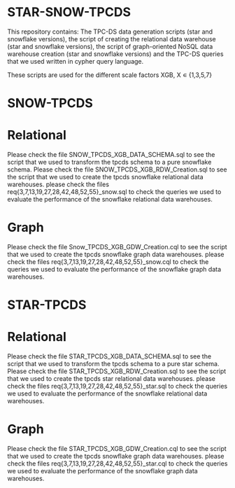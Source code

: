 # STAR-SNOW-TPCDS
This repository contains:  The TPC-DS data generation scripts (star and snowflake versions), the script of creating the relational data warehouse (star and snowflake versions), the  script of graph-oriented NoSQL data warehouse creation (star and snowflake versions) and the TPC-DS queries that we used written in cypher query language.

These scripts are used for the different scale factors XGB, X ∊ {1,3,5,7}

# SNOW-TPCDS

# Relational
Please check the file SNOW_TPCDS_XGB_DATA_SCHEMA.sql to see the script that we used to transform the tpcds schema to a pure snowflake schema. 
Please check the file SNOW_TPCDS_XGB_RDW_Creation.sql to see the script that we used to create the tpcds snowflake relational data warehouses. 
please check the files req{3,7,13,19,27,28,42,48,52,55}_snow.sql to check the queries we used to evaluate the performance of the snowflake relational data warehouses. 
# Graph
Please check the file Snow_TPCDS_XGB_GDW_Creation.cql to see the script that we used to create the tpcds snowflake graph data warehouses. 
please check the files req{3,7,13,19,27,28,42,48,52,55}_snow.cql to check the queries we used to evaluate the performance of the snowflake graph data warehouses. 

# STAR-TPCDS

# Relational
Please check the file STAR_TPCDS_XGB_DATA_SCHEMA.sql to see the script that we used to transform the tpcds schema to a pure star schema. 
Please check the file STAR_TPCDS_XGB_RDW_Creation.sql to see the script that we used to create the tpcds star relational data warehouses. 
please check the files req{3,7,13,19,27,28,42,48,52,55}_star.sql to check the queries we used to evaluate the performance of the snowflake relational data warehouses. 
# Graph
Please check the file STAR_TPCDS_XGB_GDW_Creation.cql to see the script that we used to create the tpcds snowflake graph data warehouses. 
please check the files req{3,7,13,19,27,28,42,48,52,55}_star.cql to check the queries we used to evaluate the performance of the snowflake graph data warehouses. 

